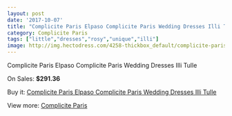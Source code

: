 ```yaml
---
layout: post
date: '2017-10-07'
title: "Complicite Paris Elpaso Complicite Paris Wedding Dresses Illi Tulle"
category: Complicite Paris
tags: ["little","dresses","rosy","unique","illi"]
image: http://img.hectodress.com/4258-thickbox_default/complicite-paris-elpaso-complicite-paris-wedding-dresses-illi-tulle.jpg
---
```

Complicite Paris Elpaso Complicite Paris Wedding Dresses Illi Tulle

On Sales: **$291.36**
<a href="https://www.hectodress.com/complicite-paris/2188-complicite-paris-elpaso-complicite-paris-wedding-dresses-illi-tulle.html"><amp-img layout="responsive" width="600" height="600" src="//img.hectodress.com/4258-thickbox_default/complicite-paris-elpaso-complicite-paris-wedding-dresses-illi-tulle.jpg" alt="Complicite Paris Elpaso Complicite Paris Wedding Dresses Illi Tulle 0" /></a>

Buy it: [Complicite Paris Elpaso Complicite Paris Wedding Dresses Illi Tulle](https://www.hectodress.com/complicite-paris/2188-complicite-paris-elpaso-complicite-paris-wedding-dresses-illi-tulle.html "Complicite Paris Elpaso Complicite Paris Wedding Dresses Illi Tulle")

View more: [Complicite Paris](https://www.hectodress.com/37-complicite-paris "Complicite Paris")